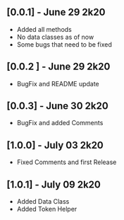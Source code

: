 ## [0.0.1] - June 29 2k20
* Added all methods
* No data classes as of now 
* Some bugs that need to be fixed

## [0.0.2 ] - June 29 2k20
* BugFix and README update

## [0.0.3] - June 30 2k20
* BugFix and added Comments

## [1.0.0] - July 03 2k20
* Fixed Comments and first Release

## [1.0.1] - July 09 2k20
* Added Data Class
* Added Token Helper